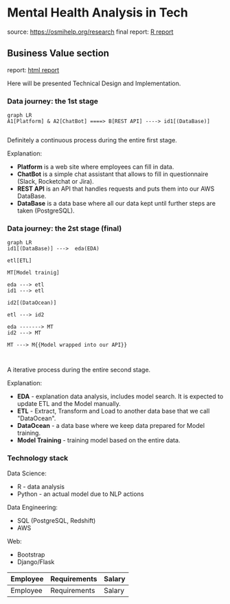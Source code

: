 # Mental Health Analysis in Tech

source: https://osmihelp.org/research
final report: [R report](https://htmlpreview.github.io/?https://raw.githubusercontent.com/ElijahOzhmegov/mental_health_analysis/master/main.html)

## Business Value section
report: [html report](https://htmlpreview.github.io/?https://raw.githubusercontent.com/ElijahOzhmegov/mental_health_analysis/master/README.html)

Here will be presented Technical Design and Implementation. 

### Data journey: the 1st stage

```mermaid
graph LR
A1[Platform] & A2[ChatBot] ====> B[REST API] ----> id1[(DataBase)]


```
Definitely a continuous process during the entire first stage.

Explanation:

* **Platform** is a web site where employees can fill in data. 
* **ChatBot** is a simple chat assistant that allows to fill in questionnaire (Slack, Rocketchat or Jira). 
* **REST API**  is an API that handles requests and puts them into our AWS DataBase.
* **DataBase** is a data base where all our data kept until further steps are taken (PostgreSQL).

### Data journey: the 2st stage (final)
```mermaid
graph LR
id1[(DataBase)] --->  eda(EDA)

etl[ETL]

MT[Model trainig]

eda ---> etl
id1 ---> etl

id2[(DataOcean)]

etl ---> id2

eda -------> MT
id2 ---> MT

MT ---> M{{Model wrapped into our API}}



```

A iterative process during the entire second stage.

Explanation:

* **EDA** - explanation data analysis, includes model search. It is expected to update ETL and the Model manually.
* **ETL** - Extract, Transform and Load to another data base that we call "DataOcean".
* **DataOcean** - a data base where we keep data prepared for Model training.
* **Model Training** - training model based on the entire data.


### Technology stack

Data Science:
* R - data analysis 
* Python - an actual model due to NLP actions 

Data Engineering:
* SQL (PostgreSQL, Redshift)
* AWS 

Web:
* Bootstrap
* Django/Flask

| Employee | Requirements | Salary |
| ---- | ---- | ---- |
| Employee | Requirements | Salary |
